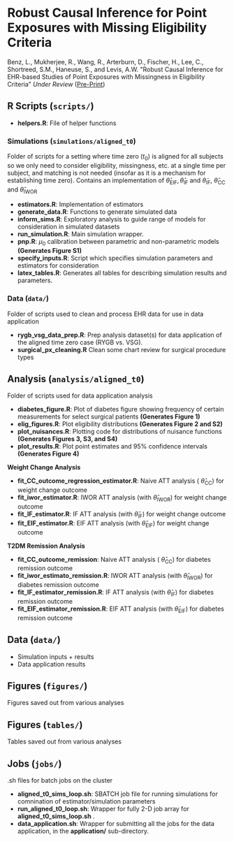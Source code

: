 # Robust Causal Inference for Point Exposures with Missing Eligibility Criteria


Benz, L., Mukherjee, R., Wang, R., Arterburn, D., Fischer, H., Lee, C., Shortreed, S.M., Haneuse, S., and Levis, A.W. "Robust Causal Inference for EHR-based Studies of Point Exposures with Missingness in Eligibility Criteria" _Under Review_ ([Pre-Print](https://arxiv.org/abs/2504.16230))


## R Scripts (`scripts/`)
* __helpers.R__: File of helper functions 

### Simulations (`simulations/aligned_t0`)
Folder of scripts for a setting where time zero ($t_0$) is aligned for all subjects so we only need to consider eligibility, missingness, etc. at a single time per subject, and matching is not needed (insofar as it is a mechanism for establishing time zero). Contains an implementation of $\widehat\theta_\text{EIF}, \widehat\theta_\text{IF}$ and $\widetilde\theta_\text{IF}$, $\widehat\theta_\text{CC}$ and $\widehat\theta_\text{IWOR}$

* __estimators.R__: Implementation of estimators
* __generate_data.R__: Functions to generate simulated data
* __inform_sims.R__: Exploratory analysis to guide range of models for consideration in simulated datasets
* __run_simulation.R__: Main simulation wrapper.
* __pnp.R__: $\mu_0$ calibration between parametric and non-parametric models __(Generates Figure S1)__
* __specify_inputs.R__: Script which specifies simulation parameters and estimators for consideration
* __latex_tables.R__: Generates all tables for describing simulation results and parameters.

### Data (`data/`)
Folder of scripts used to clean and process EHR data for use in data application
* __rygb_vsg_data_prep.R__: Prep analysis dataset(s) for data application of the aligned time zero case (RYGB vs. VSG).
* __surgical_px_cleaning.R__ Clean some chart review for surgical procedure types

## Analysis (`analysis/aligned_t0`)
Folder of scripts used for data application analysis

* __diabetes_figure.R__: Plot of diabetes figure showing frequency of certain measurements for select surgical patients __(Generates Figure 1)__
* __elig_figures.R__: Plot eligibility distributions __(Generates Figure 2 and S2)__
* __plot_nuisances.R__: Plotting code for distributions of nuisance functions __(Generates Figures 3, S3, and S4)__
* __plot_results.R__: Plot point estimates and 95% confidence intervals __(Generates Figure 4)__

__Weight Change Analysis__

* __fit_CC_outcome_regression_estimator.R__: Naive ATT analysis ( $\hat\theta_\text{CC}$) for weight change outcome 
* __fit_iwor_estimator.R__: IWOR ATT analysis (with $\hat\theta_\text{IWOR}$) for weight change outcome  
* __fit_IF_estimator.R__: IF ATT analysis (with $\hat\theta_\text{IF}$) for weight change outcome  
* __fit_EIF_estimator.R__: EIF ATT analysis (with $\hat\theta_\text{EIF}$) for weight change outcome

__T2DM Remission Analysis__

* __fit_CC_outcome_remission__: Naive ATT analysis ( $\hat\theta_\text{CC}$) for diabetes remission outcome 
* __fit_iwor_estimato_remission.R__: IWOR ATT analysis (with $\hat\theta_\text{IWOR}$) for diabetes remission outcome  
* __fit_IF_estimator_remission.R__: IF ATT analysis (with $\hat\theta_\text{IF}$) for diabetes remission outcome
* __fit_EIF_estimator_remission.R__: EIF ATT analysis (with $\hat\theta_\text{EIF}$) for diabetes remission outcome



## Data (`data/`)
* Simulation inputs + results
* Data application results 

## Figures (`figures/`)
Figures saved out from various analyses

## Figures (`tables/`)
Tables saved out from various analyses

## Jobs (`jobs/`)
.sh files for batch jobs on the cluster 

* __aligned_t0_sims_loop.sh__: SBATCH job file for running simulations for comnination of estimator/simulation parameters
* __run_aligned_t0_loop.sh__: Wrapper for fully 2-D job array for __aligned_t0_sims_loop.sh__ .
* __data_application.sh__: Wrapper for submitting all the jobs for the data application, in the __application/__ sub-directory.
